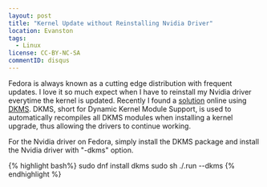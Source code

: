 ```yaml
---
layout: post
title: "Kernel Update without Reinstalling Nvidia Driver"
location: Evanston
tags:
  - Linux
license: CC-BY-NC-SA
commentID: disqus
---
```


Fedora is always known as a cutting edge distribution with frequent updates. I love it so much expect when I have to reinstall my Nvidia driver everytime the kernel is updated. Recently I found a [solution](http://askubuntu.com/questions/492217/nvidia-driver-reset-after-each-kernel-update) online using [DKMS](https://github.com/dell/dkms). DKMS, short for Dynamic Kernel Module Support, is used to automatically recompiles all DKMS modules when installing a kernel upgrade, thus allowing the drivers to continue working.

For the Nvidia driver on Fedora, simply install the DKMS package and install the Nvidia driver with "-dkms" option.

{% highlight bash%}
sudo dnf install dkms
sudo sh ./<DRIVER>.run --dkms
{% endhighlight %}
